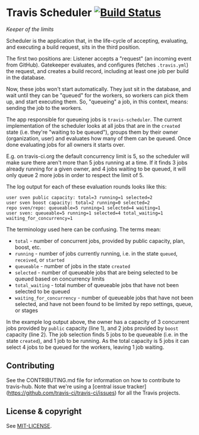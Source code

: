 # Travis Scheduler [![Build Status](https://travis-ci.org/travis-ci/travis-scheduler.svg?branch=master)](https://travis-ci.org/travis-ci/travis-scheduler)

*Keeper of the limits*

Scheduler is the application that, in the life-cycle of accepting,
evaluating, and executing a build request, sits in the third position.

The first two positions are: Listener accepts a "request" (an incoming event
from GitHub). Gatekeeper evaluates, and configures (fetches `.travis.yml`) the
request, and creates a build record, including at least one job per build in
the database.

Now, these jobs won't start automatically. They just sit in the database, and
wait until they can be "queued" for the workers, so workers can pick them up,
and start executing them. So, "queueing" a job, in this context, means: sending
the job to the workers.

The app responsible for queueing jobs is `travis-scheduler`. The current
implementation of the scheduler looks at all jobs that are in the `created`
state (i.e. they're "waiting to be queued"), groups them by their owner
(organization, user) and evaluates how many of them can be queued. Once done
evaluating jobs for all owners it starts over.

E.g. on travis-ci.org the default concurrency limit is 5, so the scheduler will
make sure there aren't more than 5 jobs running at a time. If it finds 3 jobs
already running for a given owner, and 4 jobs waiting to be queued, it will
only queue 2 more jobs in order to respect the limit of 5.

The log output for each of these evaluation rounds looks like this:

```
user sven public capacity: total=3 running=1 selected=2
user sven boost capacity: total=2 running=0 selected=2
repo sven/repo: queueable=5 running=1 selected=4 waiting=1
user sven: queueable=5 running=1 selected=4 total_waiting=1 waiting_for_concurrency=1
```

The terminology used here can be confusing. The terms mean:

* `total` - number of concurrent jobs, provided by public capacity, plan, boost, etc.
* `running` - number of jobs currently running, i.e. in the state `queued`, `received`, or `started`
* `queueable` - number of jobs in the state `created`
* `selected` - number of queueable jobs that are being selected to be queued based on concurrency limits
* `total_waiting` - total number of queueable jobs that have not been selected to be queued
* `waiting_for_concurrency` - number of queueable jobs that have not been selected, and have not been found to be limited by repo settings, queue, or stages

In the example log output above, the owner has a capacity of 3 concurrent jobs
provided by `public` capacity (line 1), and 2 jobs provided by `boost` capacity
(line 2). The job selection finds 5 jobs to be queueable (i.e. in the state
`created`), and 1 job to be running. As the total capacity is 5 jobs it can
select 4 jobs to be queued for the workers, leaving 1 job waiting.

## Contributing

See the CONTRIBUTING.md file for information on how to contribute to travis-hub.
Note that we're using a [central issue tracker]
(https://github.com/travis-ci/travis-ci/issues) for all the Travis projects.


## License & copyright

See [MIT-LICENSE](MIT-LICENSE.md).

